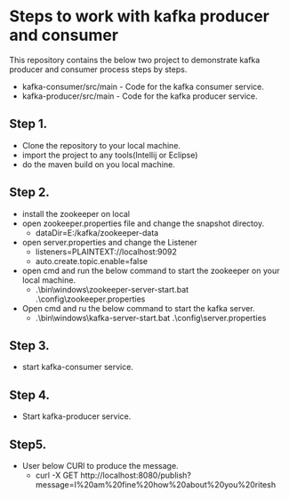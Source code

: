 # Steps to work with kafka producer and consumer
This repository contains the below two project to demonstrate kafka producer and consumer process steps by steps. 

- kafka-consumer/src/main - Code for the kafka consumer service.
- kafka-producer/src/main - Code for the kafka producer service.

## Step 1.
 - Clone the repository to your local machine.
 - import the project to any tools(Intellij or Eclipse)
 - do the maven build on you local machine.
## Step 2.
  - install the zookeeper on local
  - open zookeeper.properties file and change the snapshot directoy.
      - dataDir=E:/kafka/zookeeper-data   
  - open server.properties and change the Listener
      - listeners=PLAINTEXT://localhost:9092
      - auto.create.topic.enable=false
  - open cmd and run the below command to start the zookeeper on your local machine.
      - .\bin\windows\zookeeper-server-start.bat .\config\zookeeper.properties
  - Open cmd and ru the below command to start the kafka server.
      - .\bin\windows\kafka-server-start.bat .\config\server.properties

  ## Step 3.
   - start kafka-consumer service.
  ## Step 4.
   - Start kafka-producer service.
  ## Step5. 
   - User below CURl to produce the message.
      - curl -X GET http://localhost:8080/publish?message=I%20am%20fine%20how%20about%20you%20ritesh
  
